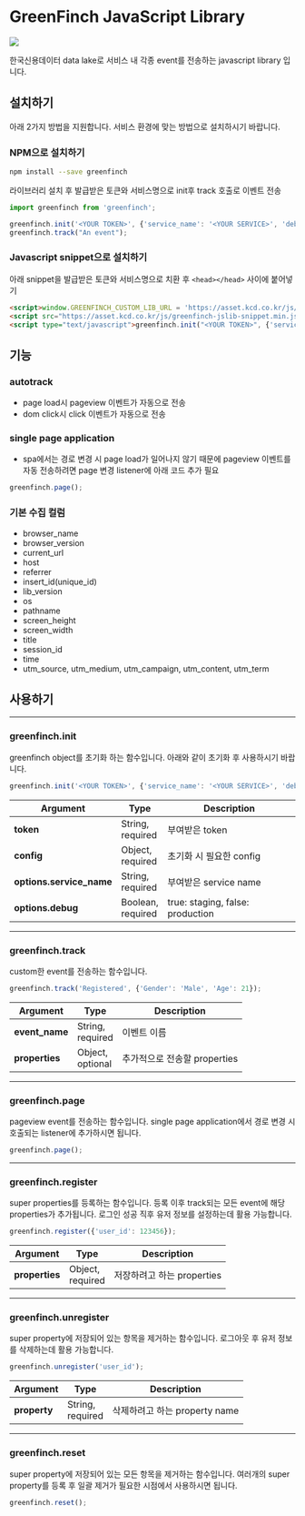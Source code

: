 # GreenFinch JavaScript Library
![](https://upload.wikimedia.org/wikipedia/commons/3/32/Carduelis_chloris_3_%28Marek_Szczepanek%29.jpg)

한국신용데이터 data lake로 서비스 내 각종 event를 전송하는 javascript library 입니다. 

## 설치하기
아래 2가지 방법을 지원합니다. 서비스 환경에 맞는 방법으로 설치하시기 바랍니다.
### NPM으로 설치하기
```sh
npm install --save greenfinch
```

라이브러리 설치 후 발급받은 토큰와 서비스명으로 init후 track 호출로 이벤트 전송

```javascript
import greenfinch from 'greenfinch';

greenfinch.init('<YOUR TOKEN>', {'service_name': '<YOUR SERVICE>', 'debug':true});
greenfinch.track("An event");
```

### Javascript snippet으로 설치하기
아래 snippet을 발급받은 토큰와 서비스명으로 치환 후 `<head></head>` 사이에 붙어넣기
```html
<script>window.GREENFINCH_CUSTOM_LIB_URL = 'https://asset.kcd.co.kr/js/greenfinch.min.js';</script>
<script src="https://asset.kcd.co.kr/js/greenfinch-jslib-snippet.min.js"></script>
<script type="text/javascript">greenfinch.init("<YOUR TOKEN>", {'service_name':'<YOUR SERVICE>', 'debug': true});</script>
```

## 기능
### autotrack
- page load시 pageview 이벤트가 자동으로 전송
- dom click시 click 이벤트가 자동으로 전송

### single page application
- spa에서는 경로 변경 시 page load가 일어나지 않기 때문에 pageview 이벤트를 자동 전송하려면 page 변경 listener에 아래 코드 추가 필요
```javascript
greenfinch.page();
```

### 기본 수집 컬럼
- browser_name
- browser_version
- current_url
- host
- referrer
- insert_id(unique_id)
- lib_version
- os
- pathname
- screen_height
- screen_width
- title
- session_id
- time
- utm_source, utm_medium, utm_campaign, utm_content, utm_term

## 사용하기
___
### greenfinch.init
greenfinch object를 초기화 하는 함수입니다. 아래와 같이 초기화 후 사용하시기 바랍니다.

```javascript
greenfinch.init('<YOUR TOKEN>', {'service_name': '<YOUR SERVICE>', 'debug':true or false});
```

| Argument | Type | Description |
| ------------- | ------------- | ----- |
| **token** | <span class="mp-arg-type">String, </span></br></span><span class="mp-arg-required">required</span> | 부여받은 token |
| **config** | <span class="mp-arg-type">Object, </span></br></span><span class="mp-arg-required">required</span> | 초기화 시 필요한 config|
| **options.service_name** | <span class="mp-arg-type">String, </span></br></span><span class="mp-arg-required">required</span> | 부여받은 service name |
| **options.debug** | <span class="mp-arg-type">Boolean, </span></br></span><span class="mp-arg-required">required</span> | true: staging, false: production |


___
### greenfinch.track
custom한 event를 전송하는 함수입니다.


```javascript
greenfinch.track('Registered', {'Gender': 'Male', 'Age': 21});
```

| Argument | Type | Description |
| ------------- | ------------- | ----- |
| **event_name** | <span class="mp-arg-type">String, </span></br></span><span class="mp-arg-required">required</span> | 이벤트 이름 |
| **properties** | <span class="mp-arg-type">Object, </span></br></span><span class="mp-arg-optional">optional</span> | 추가적으로 전송할 properties |

___
### greenfinch.page
pageview event를 전송하는 함수입니다.
single page application에서 경로 변경 시 호출되는 listener에 추가하시면 됩니다. 

```javascript
greenfinch.page();
```

___
### greenfinch.register
super properties를 등록하는 함수입니다. 등록 이후 track되는 모든 event에 해당 properties가 추가됩니다. 로그인 성공 직후 유저 정보를 설정하는데 활용 가능합니다. 

```javascript
greenfinch.register({'user_id': 123456});
```


| Argument | Type | Description |
| ------------- | ------------- | ----- |
| **properties** | <span class="mp-arg-type">Object, </span></br></span><span class="mp-arg-required">required</span> | 저장하려고 하는 properties |

___
### greenfinch.unregister
super property에 저장되어 있는 항목을 제거하는 함수입니다. 로그아웃 후 유저 정보를 삭제하는데 활용 가능합니다.

```javascript
greenfinch.unregister('user_id');
```


| Argument | Type | Description |
| ------------- | ------------- | ----- |
| **property** | <span class="mp-arg-type">String, </span></br></span><span class="mp-arg-required">required</span> | 삭제하려고 하는 property name |

___
### greenfinch.reset
super property에 저장되어 있는 모든 항목을 제거하는 함수입니다. 여러개의 super property를 등록 후 일괄 제거가 필요한 시점에서 사용하시면 됩니다.

```javascript
greenfinch.reset();
```
